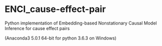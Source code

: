# ENCI_cause-effect-pair 

Python implementation of Embedding-based Nonstationary Causal Model Inference for cause effect pairs

(Anaconda3 5.0.1 64-bit for python 3.6.3 on Windows)
